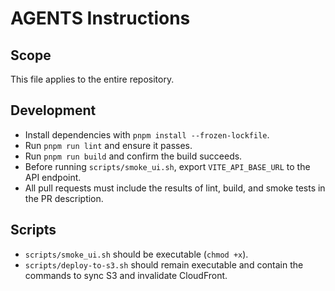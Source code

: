 # AGENTS Instructions

## Scope
This file applies to the entire repository.

## Development
- Install dependencies with `pnpm install --frozen-lockfile`.
- Run `pnpm run lint` and ensure it passes.
- Run `pnpm run build` and confirm the build succeeds.
- Before running `scripts/smoke_ui.sh`, export `VITE_API_BASE_URL` to the API endpoint.
- All pull requests must include the results of lint, build, and smoke tests in the PR description.

## Scripts
- `scripts/smoke_ui.sh` should be executable (`chmod +x`).
- `scripts/deploy-to-s3.sh` should remain executable and contain the commands to sync S3 and invalidate CloudFront.
